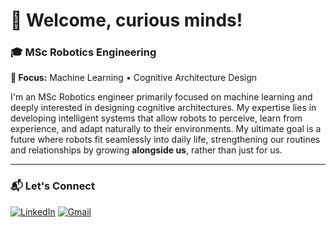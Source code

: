 # 👋 Welcome, curious minds!

### 🎓 MSc Robotics Engineering  
**🤖 Focus:** Machine Learning • Cognitive Architecture Design

I'm an MSc Robotics engineer primarily focused on machine learning and deeply interested in designing cognitive architectures. My expertise lies in developing intelligent systems that allow robots to perceive, learn from experience, and adapt naturally to their environments. My ultimate goal is a future where robots fit seamlessly into daily life, strengthening our routines and relationships by growing **alongside us**, rather than just for us.

---

### 📬 Let's Connect

[![LinkedIn](https://img.shields.io/badge/-LinkedIn-0A66C2?style=for-the-badge&logo=linkedin&logoColor=white)](https://www.linkedin.com/in/abaeiannima/)
[![Gmail](https://img.shields.io/badge/-Email-D14836?style=for-the-badge&logo=gmail&logoColor=white)](mailto:abaeiannima@gmail.com)
